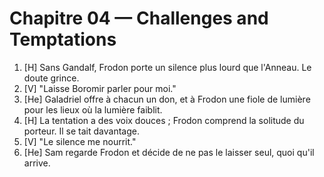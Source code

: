 # Chapitre 04 — Challenges and Temptations

1. [H] Sans Gandalf, Frodon porte un silence plus lourd que l'Anneau. Le doute grince.
2. [V] "Laisse Boromir parler pour moi."
3. [He] Galadriel offre à chacun un don, et à Frodon une fiole de lumière pour les lieux où la lumière faiblit.
4. [H] La tentation a des voix douces ; Frodon comprend la solitude du porteur. Il se tait davantage.
5. [V] "Le silence me nourrit."
6. [He] Sam regarde Frodon et décide de ne pas le laisser seul, quoi qu'il arrive.
